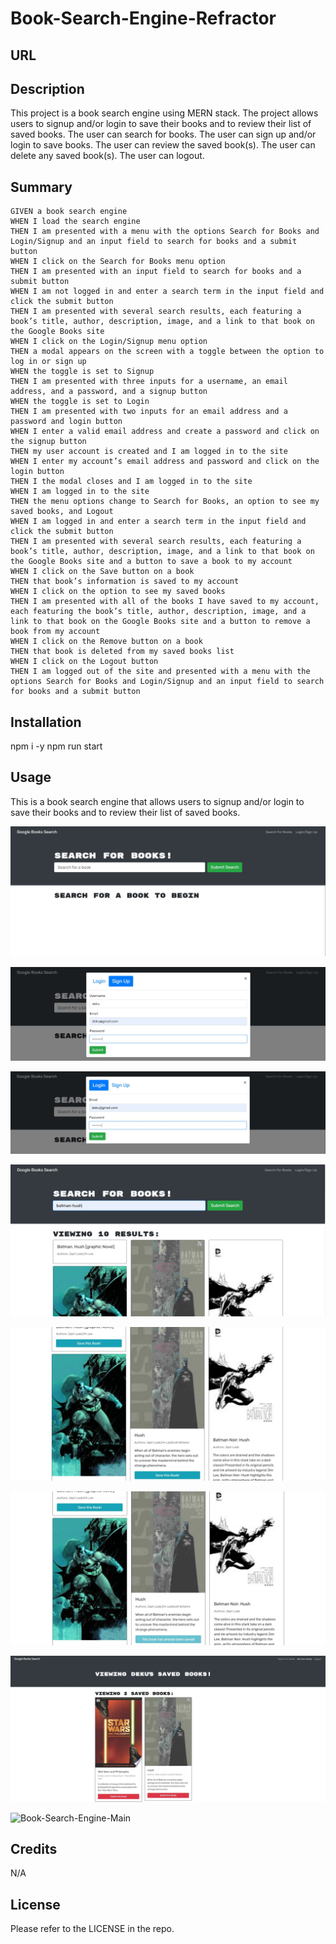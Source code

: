 # Book-Search-Engine-Refractor

## URL


## Description

This project is a book search engine using MERN stack.
The project allows users to signup and/or login to save their books and to review their list of saved books.
The user can search for books.
The user can sign up and/or login to save books.
The user can review the saved book(s).
The user can delete any saved book(s).
The user can logout.

## Summary

```
GIVEN a book search engine
WHEN I load the search engine
THEN I am presented with a menu with the options Search for Books and Login/Signup and an input field to search for books and a submit button
WHEN I click on the Search for Books menu option
THEN I am presented with an input field to search for books and a submit button
WHEN I am not logged in and enter a search term in the input field and click the submit button
THEN I am presented with several search results, each featuring a book’s title, author, description, image, and a link to that book on the Google Books site
WHEN I click on the Login/Signup menu option
THEN a modal appears on the screen with a toggle between the option to log in or sign up
WHEN the toggle is set to Signup
THEN I am presented with three inputs for a username, an email address, and a password, and a signup button
WHEN the toggle is set to Login
THEN I am presented with two inputs for an email address and a password and login button
WHEN I enter a valid email address and create a password and click on the signup button
THEN my user account is created and I am logged in to the site
WHEN I enter my account’s email address and password and click on the login button
THEN I the modal closes and I am logged in to the site
WHEN I am logged in to the site
THEN the menu options change to Search for Books, an option to see my saved books, and Logout
WHEN I am logged in and enter a search term in the input field and click the submit button
THEN I am presented with several search results, each featuring a book’s title, author, description, image, and a link to that book on the Google Books site and a button to save a book to my account
WHEN I click on the Save button on a book
THEN that book’s information is saved to my account
WHEN I click on the option to see my saved books
THEN I am presented with all of the books I have saved to my account, each featuring the book’s title, author, description, image, and a link to that book on the Google Books site and a button to remove a book from my account
WHEN I click on the Remove button on a book
THEN that book is deleted from my saved books list
WHEN I click on the Logout button
THEN I am logged out of the site and presented with a menu with the options Search for Books and Login/Signup and an input field to search for books and a submit button
```

## Installation

npm i -y
npm run start

## Usage

This is a book search engine that allows users to signup and/or login to save their books and to review their list of saved books.

![Book-Search-Engine-Main](assets/demo/Book-Search-Engine-Main.JPG)

![Book-Search-Engine-Signup](assets/demo/Book-Search-Engine-Signup.JPG)

![Book-Search-Engine-Login](assets/demo/Book-Search-Engine-Login.JPG)

![Book-Search-Engine-Search-Results](assets/demo/Book-Search-Engine-Search-Results.JPG)

![Book-Search-Engine-Search-Save-this-Book](assets/demo/Book-Search-Engine-Search-Save-this-Book.JPG)

![Book-Search-Engine-Book-Already-Saved](assets/demo/Book-Search-Engine-Book-Already-Saved.JPG)

![Book-Search-Engine-See-Your-Books](assets/demo/Book-Search-Engine-See-Your-Books.JPG)

![Book-Search-Engine-Main](assets/demo)


## Credits

N/A

## License

Please refer to the LICENSE in the repo.
